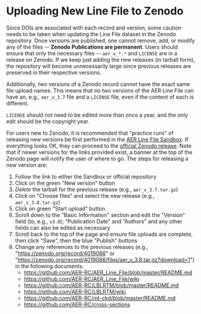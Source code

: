 # Uploading New Line File to Zenodo

Since DOIs are associated with each record and version, some caution needs to be taken when updating the Line File dataset in the Zenodo repository. Once versions are published, one cannot remove, add, or modify any of the files -- **Zenodo Publications are permanent**. Users should ensure that only the necessary files -- `aer_v_*.*` and `LICENSE` are in a release on Zenodo. If we keep just adding the new releases (in tarball form), the repository will become unnecessarily large since previous releases are preserved in their respective versions.

Additionally, two versions of a Zenodo record cannot have the exact same file upload names. This means that no two versions of the AER Line File can have an, e.g., `aer_v_3.7` file and a `LICENSE` file, even if the content of each is different.

`LICENSE` should not need to be edited more than once a year, and the only edit should be the copyright year.

For users new to Zenodo, it is recommended that "practice runs" of releasing new versions be first performed in the [AER Line File Sandbox](https://sandbox.zenodo.org/record/667626). If everything looks OK, they can proceed to the [official Zenodo release](https://zenodo.org/record/4019086). Note that if newer versions for the links provided exist, a banner at the top of the Zenodo page will notify the user of where to go. The steps for releasing a new version are:

1. Follow the link to either the Sandbox or official repository
2. Click on the green "New version" button
3. *Delete* the tarball for the previous release (e.g., `aer_v_3.7.tar.gz`)
4. Click on "Choose files" and select the new release (e.g., `aer_v_3.8.tar.gz`)
5. Click on green "Start upload" button
6. Scroll down to the "Basic Information" section and edit the "Version" field (to, e.g., `v3.8`); "Publication Date" and "Authors" and any other fields can also be edited as necessary
7. Scroll back to the top of the page and ensure file uploads are complete, then click "Save", then the blue "Publish" buttons
8. Change any references to the previous releases (e.g., "https://zenodo.org/record/4019086" or "https://zenodo.org/record/4019086/files/aer_v_3.8.tar.gz?download=1") in the following documents:
   - https://github.com/AER-RC/AER_Line_File/blob/master/README.md
   - https://github.com/AER-RC/AER_Line_File/wiki
   - https://github.com/AER-RC/LBLRTM/blob/master/README.md
   - https://github.com/AER-RC/LBLRTM/wiki
   - https://github.com/AER-RC/mt-ckd/blob/master/README.md
   - https://github.com/AER-RC/cross-sections
